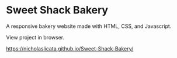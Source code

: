 # Sweet Shack Bakery

A responsive bakery website made with HTML, CSS, and Javascript.

View project in browser.

https://nicholaslicata.github.io/Sweet-Shack-Bakery/
